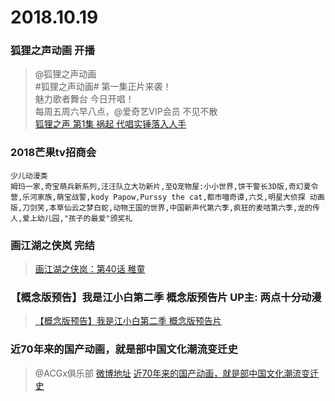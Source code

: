 # 2018.10.19


### 狐狸之声动画 开播
>@狐狸之声动画   
>#狐狸之声动画# 第一集正片来袭！  
>魅力歌者舞台 今日开唱！  
>每周五周六早八点，@爱奇艺VIP会员 不见不散  
>[狐狸之声 第1集 祸起 代唱实锤落入人手](https://www.iqiyi.com/v_19rr5yp9ps.html?social_platform=link&p1=2_22_221) ​​​​   
### 2018芒果tv招商会

```
少儿动漫类
姆玛一家,奇宝萌兵新系列,汪汪队立大功新片,至Q宠物屋:小小世界,饼干警长3D版,奇幻夏令营,乐河家族,萌宝战警,kody Papow,Purssy the cat,都市喵奇谭,六爻,明星大侦探 动画版,刀剑笑,本草仙云之梦白蛇,动物王国的世界,中国新声代第六季,疯狂的麦咭第六季,龙的传人,爱上幼儿园,"孩子的最爱"颁奖礼
```
### 画江湖之侠岚  完结
>[画江湖之侠岚：第40话 稚童](https://www.bilibili.com/bangumi/play/ep251713)

###  【概念版预告】我是江小白第二季 概念版预告片 UP主: 两点十分动漫
>[【概念版预告】我是江小白第二季 概念版预告片](https://www.bilibili.com/bangumi/play/ep253371/)

### 近70年来的国产动画，就是部中国文化潮流变迁史 
>@ACGx俱乐部  [微博地址](https://weibo.com/5705024508/GEEOb795w)
>[近70年来的国产动画，就是部中国文化潮流变迁史](https://weibo.com/ttarticle/p/show?id=2309404296899908755606) ​​​​ 